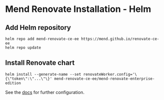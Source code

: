 # Mend Renovate Installation - Helm

## Add Helm repository

```shell
helm repo add mend-renovate-ce-ee https://mend.github.io/renovate-ce-ee
helm repo update
```

## Install Renovate chart

```shell
helm install --generate-name --set renovateWorker.config='\{\"token\":\"...\"\}' mend-renovate-ce-ee/mend-renovate-enterprise-edition
```

See the [docs](<[https://github.com/mend/renovate-cc-ee/tree/main/docs](https://github.com/mend/renovate-cc-ee/tree/main/docs)>) for further configuration.
